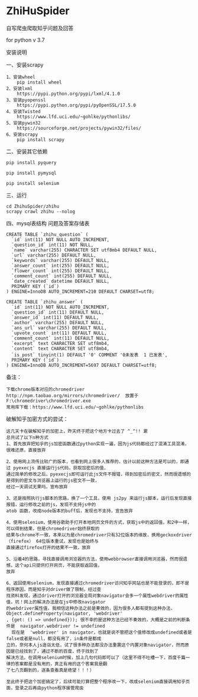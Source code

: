 # ZhiHuSpider
自写爬虫爬取知乎问题及回答   

for python v 3.7


安装说明

一、安装scrapy

    1、安装wheel
        pip install wheel
    2、安装lxml
        https://pypi.python.org/pypi/lxml/4.1.0
    3、安装pyopenssl
        https://pypi.python.org/pypi/pyOpenSSL/17.5.0
    4、安装Twisted
        https://www.lfd.uci.edu/~gohlke/pythonlibs/
    5、安装pywin32
        https://sourceforge.net/projects/pywin32/files/
    6、安装scrapy
        pip install scrapy
        
二、安装其它依赖

    pip install pyquery
    
    pip install pymysql
    
    pip install selenium
    
       
三、运行
    
    cd ZhihuSpider/zhihu
    scrapy crawl zhihu --nolog
    
四、mysql表结构  问题及答案存储表

    CREATE TABLE `zhihu_question` (
      `id` int(11) NOT NULL AUTO_INCREMENT,
      `question_id` int(11) NOT NULL,
      `name` varchar(255) CHARACTER SET utf8mb4 DEFAULT NULL,
      `url` varchar(255) DEFAULT NULL,
      `keywords` varchar(255) DEFAULT NULL,
      `answer_count` int(255) DEFAULT NULL,
      `flower_count` int(255) DEFAULT NULL,
      `comment_count` int(255) DEFAULT NULL,
      `date_created` datetime DEFAULT NULL,
      PRIMARY KEY (`id`)
    ) ENGINE=InnoDB AUTO_INCREMENT=210 DEFAULT CHARSET=utf8;

    CREATE TABLE `zhihu_answer` (
      `id` int(11) NOT NULL AUTO_INCREMENT,
      `question_id` int(11) DEFAULT NULL,
      `answer_id` int(11) DEFAULT NULL,
      `author` varchar(255) DEFAULT NULL,
      `ans_url` varchar(255) DEFAULT NULL,
      `upvote_count` int(11) DEFAULT NULL,
      `comment_count` int(11) DEFAULT NULL,
      `excerpt` text CHARACTER SET utf8mb4,
      `content` text CHARACTER SET utf8mb4,
      `is_post` tinyint(1) DEFAULT '0' COMMENT '0未发表  1 已发表',
      PRIMARY KEY (`id`)
    ) ENGINE=InnoDB AUTO_INCREMENT=5697 DEFAULT CHARSET=utf8;
    
    

备注：

    下载chrome版本对应的chromedriver http://npm.taobao.org/mirrors/chromedriver/  放置于 F:\chromedriver\chromedriver.exe
    常用库下载：https://www.lfd.uci.edu/~gohlke/pythonlibs


破解知乎加密方式的尝试：
    
    这几天卡在破解知乎的加密上，昨天终于把这个地方卡过去了 ^_^!! 累
    总共试了以下n种方式
    1、首先放弃把知乎的js加密函数通过python实现一遍，因为js代码都经过了混淆工具混淆，很难还原，直接放弃
    
    2、使用网上流传比较广的版本，也看到网上很多人推荐的，估计以前这种方法是可以的，即通过 pyexecjs 直接运行js代码，获取加密后的值，
    通过简单的修改之后，pyexecjs即可运行此js文件不报错，得到加密后的密文，然而很遗憾的是得到的密文与浏览器上运行的js密文不一致，
    经过一天调试无果吗，宣布放弃
    
    3、还是按照执行js脚本的思路，换了一个工具，使用 js2py 来运行js脚本，运行后发现直接报错，运行修改之前的js，发现不支持js中的 
    atob 函数，改成node版本的buff后，发现也不支持，宣告放弃
    
    4、使用selenium，使用谷歌助手打开本地网页文件的方式，获取js中的返回值，和2中一样，可以得到结果，但是chromedriver始终获取的
    结果与chrome不一致，本来以为是chromedriver只有32位版本的缘故，换用geckoxdriver（firefox） 64位版本重试，发现也是始终与
    直接通过firefox打开的结果不一致，放弃
    
    5、沿着4的思路，寻找直接调用浏览器的方法，使用webbrowser直接调用浏览器，然而很遗憾，这个api只提供打开网页，不能获取返回值，
    放弃
    
    6、返回使用selenium，发现直接通过chromedriver访问知乎网站也是不能登录的，即不是程序原因，而是知乎对driver做了限制，经过查
    找资料发现，通过driver打开的浏览器全局对象navigator会多一个属性webdriver的属性值，坑！网上的解决办法是在js中修改navigator
    的webdriver属性值，我相信这种办法之前是奏效的，因为很多人都有提到这种办法，Object.defineProperty(navigator, 'webdriver'
    , {get: () => undefined})); 很不幸的是这种方法已经不奏效的，大概是之前的判断条件是  navigator.webdriver != undefined
      现在是  'webdriver' in navigator，也就是说不管把这个值修改成undefined或者是false或者是null，都没有用了，in条件是都成
    立的，奈何本人js造诣太低，试了很多种办法都没办法重置这个内置对象navigator，然而原因是已经找到了，通过不断的百度，终于找到了
    解决方法，在调用selenium时候，加上几句代码即可以了（这里不得不吐槽一下，百度千篇一律的答案都是没有用的，真正有用的这个答案我是翻
    了七八页翻到的，逐条查看真是绝望！！！）
    
    至此终于把这个加密搞定了，后续可能打算把整个程序改一下，改成selenium直接调用知乎页面，登录之后再由python程序接管爬虫

